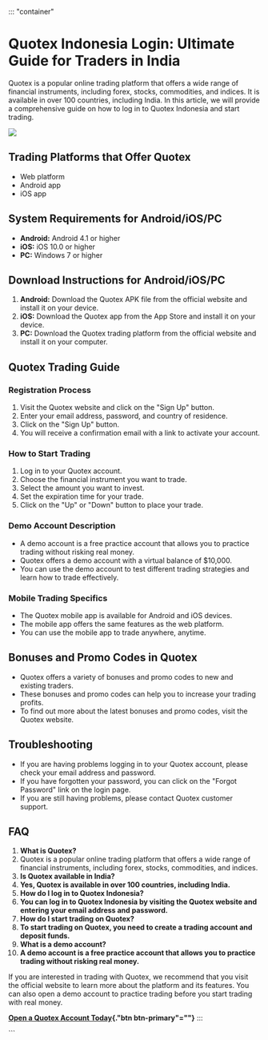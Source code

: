 ::: \"container\"
# Quotex Indonesia Login: Ultimate Guide for Traders in India

Quotex is a popular online trading platform that offers a wide range of
financial instruments, including forex, stocks, commodities, and
indices. It is available in over 100 countries, including India. In this
article, we will provide a comprehensive guide on how to log in to
Quotex Indonesia and start trading.

[![](https://static.quotex.io/files/12_en/300_250.jpg)](https://traff.sbs/brokerqxlid)

## Trading Platforms that Offer Quotex

-   Web platform
-   Android app
-   iOS app

## System Requirements for Android/iOS/PC

-   **Android:** Android 4.1 or higher
-   **iOS:** iOS 10.0 or higher
-   **PC:** Windows 7 or higher

## Download Instructions for Android/iOS/PC

1.  **Android:** Download the Quotex APK file from the official website
    and install it on your device.
2.  **iOS:** Download the Quotex app from the App Store and install it
    on your device.
3.  **PC:** Download the Quotex trading platform from the official
    website and install it on your computer.

## Quotex Trading Guide

### Registration Process

1.  Visit the Quotex website and click on the "Sign Up" button.
2.  Enter your email address, password, and country of residence.
3.  Click on the "Sign Up" button.
4.  You will receive a confirmation email with a link to activate your
    account.

### How to Start Trading

1.  Log in to your Quotex account.
2.  Choose the financial instrument you want to trade.
3.  Select the amount you want to invest.
4.  Set the expiration time for your trade.
5.  Click on the "Up" or "Down" button to place your trade.

### Demo Account Description

-   A demo account is a free practice account that allows you to
    practice trading without risking real money.
-   Quotex offers a demo account with a virtual balance of \$10,000.
-   You can use the demo account to test different trading strategies
    and learn how to trade effectively.

### Mobile Trading Specifics

-   The Quotex mobile app is available for Android and iOS devices.
-   The mobile app offers the same features as the web platform.
-   You can use the mobile app to trade anywhere, anytime.

## Bonuses and Promo Codes in Quotex

-   Quotex offers a variety of bonuses and promo codes to new and
    existing traders.
-   These bonuses and promo codes can help you to increase your trading
    profits.
-   To find out more about the latest bonuses and promo codes, visit the
    Quotex website.

## Troubleshooting

-   If you are having problems logging in to your Quotex account, please
    check your email address and password.
-   If you have forgotten your password, you can click on the "Forgot
    Password" link on the login page.
-   If you are still having problems, please contact Quotex customer
    support.

## FAQ

1.  **What is Quotex?**
2.  Quotex is a popular online trading platform that offers a wide range
    of financial instruments, including forex, stocks, commodities, and
    indices.
3.  **Is Quotex available in India?**
4.  **Yes, Quotex is available in over 100 countries, including India.**
5.  **How do I log in to Quotex Indonesia?**
6.  **You can log in to Quotex Indonesia by visiting the Quotex website
    and entering your email address and password.**
7.  **How do I start trading on Quotex?**
8.  **To start trading on Quotex, you need to create a trading account
    and deposit funds.**
9.  **What is a demo account?**
10. **A demo account is a free practice account that allows you to
    practice trading without risking real money.**

If you are interested in trading with Quotex, we recommend that you
visit the official website to learn more about the platform and its
features. You can also open a demo account to practice trading before
you start trading with real money.

**[Open a Quotex Account
Today](\%22https://traff.sbs/brokerqxsignup\%22){."btn
btn-primary"=""}**
:::

\`\`\`


